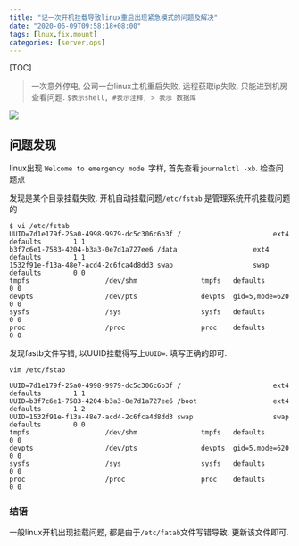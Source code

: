 ```yaml
---
title: "记一次开机挂载导致linux重启出现紧急模式的问题及解决"
date: "2020-06-09T09:58:18+08:00"
tags: [lnux,fix,mount]
categories: [server,ops]
---
```


[TOC]

>  一次意外停电, 公司一台linux主机重启失败,  远程获取ip失败. 只能进到机房查看问题. 
`$表示shell, #表示注释, > 表示 数据库`

![](https://pic.fenghong.tech/tools/1591692298225.jpg)

## 问题发现

linux出现 `Welcome to emergency mode `字样, 首先查看`journalctl -xb`. 检查问题点

发现是某个目录挂载失败.  开机自动挂载问题`/etc/fstab` 是管理系统开机挂载问题的

```
$ vi /etc/fstab
UUID=7d1e179f-25a0-4998-9979-dc5c306c6b3f /                       ext4    defaults        1 1
b3f7c6e1-7583-4204-b3a3-0e7d1a727ee6 /data                   ext4    defaults        1 1
1532f91e-f13a-48e7-acd4-2c6fca4d8dd3 swap                    swap    defaults        0 0
tmpfs                   /dev/shm                tmpfs   defaults        0 0
devpts                  /dev/pts                devpts  gid=5,mode=620  0 0
sysfs                   /sys                    sysfs   defaults        0 0
proc                    /proc                   proc    defaults        0 0

```

发现fastb文件写错, 以UUID挂载得写上`UUID=`.  填写正确的即可.

```
vim /etc/fstab

UUID=7d1e179f-25a0-4998-9979-dc5c306c6b3f /                       ext4    defaults        1 1
UUID=b3f7c6e1-7583-4204-b3a3-0e7d1a727ee6 /boot                   ext4    defaults        1 2
UUID=1532f91e-f13a-48e7-acd4-2c6fca4d8dd3 swap                    swap    defaults        0 0
tmpfs                   /dev/shm                tmpfs   defaults        0 0
devpts                  /dev/pts                devpts  gid=5,mode=620  0 0
sysfs                   /sys                    sysfs   defaults        0 0
proc                    /proc                   proc    defaults        0 0

```

### 结语

一般linux开机出现挂载问题, 都是由于`/etc/fatab`文件写错导致.  更新该文件即可. 

